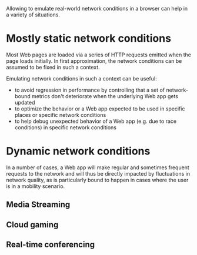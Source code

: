 Allowing to emulate real-world network conditions in a browser can help in a variety of situations.

# Mostly static network conditions
Most Web pages are loaded via a series of HTTP requests emitted when the page loads initially. In first approximation, the network conditions can be assumed to be fixed in such a context.

Emulating network conditions in such a context can be useful:
* to avoid regression in performance by controlling that a set of network-bound metrics don't deteriorate when the underlying Web app gets updated
* to optimize the behavior or a Web app expected to be used in specific places or specific network conditions
* to help debug unexpected behavior of a Web app (e.g. due to race conditions) in specific network conditions

# Dynamic network conditions
In a number of cases, a Web app will make regular and sometimes frequent requests to the network and will thus be directly impacted by fluctuations in network quality, as is particularly bound to happen in cases where the user is in a mobility scenario.

## Media Streaming

## Cloud gaming

## Real-time conferencing
